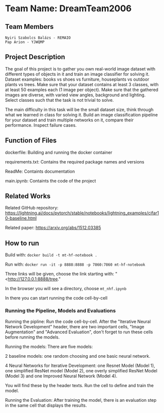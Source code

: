 # Team Name: DreamTeam2006

## Team Members

    Nyiri Szabolcs Balázs - REMAIO
    Pap Arion - YJWQMP

## Project Description

The goal of this project is to gather you own real-world image dataset with different types of objects in it and train an image classifier for solving it. Dataset examples: books vs shoes vs furniture, houseplants vs outdoor plants vs trees. Make sure that your dataset contains at least 3 classes, with at least 50 examples each (1 image per object). Make sure that the gathered images are diverse, with varied view angles, background and lighting. Select classes such that the task is not trivial to solve.

The main difficulty in this task will be the small dataset size, think through what we learned in class for solving it. Build an image classification pipeline for your dataset and train multiple networks on it, compare their performance. Inspect failure cases.

## Function of Files

dockerfile: Building and running the docker container

requirements.txt: Contains the required package names and versions

ReadMe: Containts documentation

main.ipynb: Containts the code of the project

## Related Works

Related GitHub repository: <https://lightning.ai/docs/pytorch/stable/notebooks/lightning_examples/cifar10-baseline.html>

Related paper: <https://arxiv.org/abs/1512.03385>

## How to run

Build with: `docker build -t mt-hf-notebook .`

Run with: `docker run -it -p 8888:8888 -p 7860:7860 mt-hf-notebook`

Three links will be given, choose the link starting with: "<http://127.0.0.1:8888/tree."

In the browser you will see a directory, choose `mt_nhf.ipynb`

In there you can start running the code cell-by-cell

### Running the Pipeline, Models and Evaluations

Running the pipline: Run the code cell-by-cell. After the "Iterative Neural Network Development" header, there are two important cells, "Image Augmentation" and "Advanced Evaluation", don't forget to run these cells before running the models.

Running the models: There are five models:

2 baseline models: one random choosing and one basic neural network.

4 Neural Networks for Iterative Development: one Resnet Model (Model 1), one simplified ResNet model (Model 2), one overly simplified ResNet Model (Model 3) and one Improved Neural Network (Model 4).

You will find these by the header texts. Run the cell to define and train the model.

Running the Evaluation: After training the model, there is an evaluation step in the same cell that displays the results.
